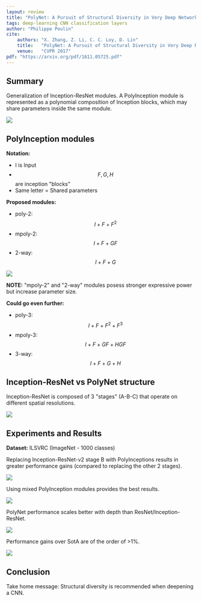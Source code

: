 ```yaml
---
layout: review
title: "PolyNet: A Pursuit of Structural Diversity in Very Deep Networks"
tags: deep-learning CNN classification layers
author: "Philippe Poulin"
cite:
    authors: "X. Zhang, Z. Li, C. C. Loy, D. Lin"
    title:   "PolyNet: A Pursuit of Structural Diversity in Very Deep Networks"
    venue:   "CVPR 2017"
pdf: "https://arxiv.org/pdf/1611.05725.pdf"
---
```


## Summary
Generalization of Inception-ResNet modules.  A PolyInception module is represented as a polynomial composition of Inception blocks, which may share parameters inside the same module.


![](/article/images/polynet/figure3.png)


## PolyInception modules

**Notation:**
- I is Input
- $$F, G, H$$ are inception "blocks"
- Same letter = Shared parameters


**Proposed modules:**
- poly-2: $$ I + F + F^2 $$
- mpoly-2: $$ I + F + GF $$
- 2-way: $$ I + F + G $$

![](/article/images/polynet/figure4.png)

**NOTE:** "mpoly-2" and "2-way" modules posess stronger expressive power but increase parameter size.


**Could go even further:**
- poly-3: $$ I + F + F^2 + F^3 $$
- mpoly-3: $$ I + F + GF + HGF $$
- 3-way: $$ I + F + G + H $$

## Inception-ResNet vs PolyNet structure

Inception-ResNet is composed of 3 "stages" (A-B-C) that operate on different spatial resolutions.

![](/article/images/polynet/figure5.png)


## Experiments and Results

**Dataset:** ILSVRC (ImageNet - 1000 classes)

Replacing Inception-ResNet-v2 stage B with PolyInceptions results in greater performance gains (compared to replacing the other 2 stages).

![](/article/images/polynet/figure6.png)

Using mixed PolyInception modules provides the best results.

![](/article/images/polynet/figure8.png)

PolyNet performance scales better with depth than ResNet/Inception-ResNet.

![](/article/images/polynet/figure11.png)

Performance gains over SotA are of the order of >1%.

![](/article/images/polynet/table1.png)


## Conclusion

Take home message: Structural diversity is recommended when deepening a CNN.